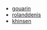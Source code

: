 - [gouarin](https://github.com/gouarin)
- [rolanddenis](https://github.com/rolanddenis)
- [khinsen](https://github.com/khinsen)
